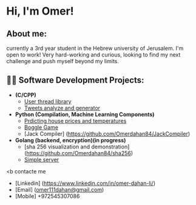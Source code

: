 <h1>Hi, I'm Omer!</h1>
<h2> About me:</h2>
currently a 3rd year student in the Hebrew university of Jerusalem. 
I'm open to work! 
Very hard-working and curious, looking to find my next challenge and push myself beyond my limits.


<h2>👨‍💻 Software Development Projects:</h2>

- <b>(C/CPP)</b>
  - [User thread library](https://github.com/Omerdahan84/user_level_thread_lib)
  - [Tweets analyze and generator](https://github.com/Omerdahan84/tweets_generator)
- <b>Python (Compilation, Machine Learning Components)</b>
  - [Prdicting house prices and temperatures](https://github.com/Omerdahan84/forecast_housePrice) 
  - [Boggle Game](https://github.com/Omerdahan84/Boggle)
  - [Jack Compiler] (https://github.com/Omerdahan84/JackCompiler)
- <b>Golang (backend, encryption)(in progress)</b>
  - [sha 256 visualization and demonstration] (https://github.com/Omerdahan84/sha256)
  - [Simple server](https://github.com/Omerdahan84/SimpleServer)
 
<b contacte me </b> 
  - [Linkedin] (https://www.linkedin.com/in/omer-dahan-li/)
  - [Email] (omer111dahan@gmail.com)
  - [Mobile] +972545307086

